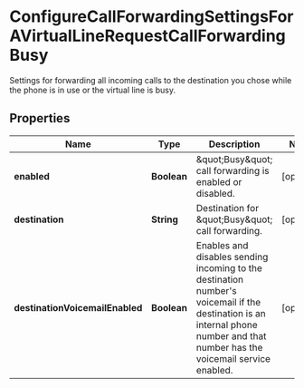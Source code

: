 <!--  Copyright 2025 Cisco Systems Inc.

Permission is hereby granted, free of charge, to any person obtaining a copy
of this software and associated documentation files (the "Software"), to deal
in the Software without restriction, including without limitation the rights
to use, copy, modify, merge, publish, distribute, sublicense, and/or sell
copies of the Software, and to permit persons to whom the Software is
furnished to do so, subject to the following conditions:

The above copyright notice and this permission notice shall be included in
all copies or substantial portions of the Software.

THE SOFTWARE IS PROVIDED "AS IS", WITHOUT WARRANTY OF ANY KIND, EXPRESS OR
IMPLIED, INCLUDING BUT NOT LIMITED TO THE WARRANTIES OF MERCHANTABILITY,
FITNESS FOR A PARTICULAR PURPOSE AND NONINFRINGEMENT. IN NO EVENT SHALL THE
AUTHORS OR COPYRIGHT HOLDERS BE LIABLE FOR ANY CLAIM, DAMAGES OR OTHER
LIABILITY, WHETHER IN AN ACTION OF CONTRACT, TORT OR OTHERWISE, ARISING FROM,
OUT OF OR IN CONNECTION WITH THE SOFTWARE OR THE USE OR OTHER DEALINGS IN
THE SOFTWARE.-->


# ConfigureCallForwardingSettingsForAVirtualLineRequestCallForwardingBusy

Settings for forwarding all incoming calls to the destination you chose while the phone is in use or the virtual line is busy.

## Properties

| Name | Type | Description | Notes |
|------------ | ------------- | ------------- | -------------|
|**enabled** | **Boolean** | \&quot;Busy\&quot; call forwarding is enabled or disabled. |  [optional] |
|**destination** | **String** | Destination for \&quot;Busy\&quot; call forwarding. |  [optional] |
|**destinationVoicemailEnabled** | **Boolean** | Enables and disables sending incoming to the destination number&#39;s voicemail if the destination is an internal phone number and that number has the voicemail service enabled. |  [optional] |



